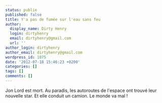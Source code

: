 ```yaml
---
status: publie
published: false
title: Y'a pas de fumée sur l'eau sans feu
author:
  display_name: Dirty Henry
  login: dirtyhenry
  email: dirtyhenry@gmail.com
  url: ''
author_login: dirtyhenry
author_email: dirtyhenry@gmail.com
wordpress_id: 1075
date: '2012-07-18 15:46:23 +0200'
categories: []
tags: []
comments: []
---
```

Jon Lord est mort. Au paradis, les autoroutes de l'espace ont trouvé leur nouvelle star. Et elle conduit un camion. Le monde va mal !
